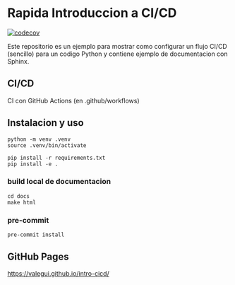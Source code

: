 # Rapida Introduccion a CI/CD

[![codecov](https://codecov.io/gh/valegui/intro-cicd/branch/main/graph/badge.svg?token=5I2LL0ZHW7)](https://codecov.io/gh/valegui/intro-cicd)

Este repositorio es un ejemplo para mostrar como configurar un flujo CI/CD (sencillo) para un codigo Python y contiene ejemplo de documentacion con Sphinx.

## CI/CD

CI con GitHub Actions (en .github/workflows)

## Instalacion y uso 

```
python -m venv .venv
source .venv/bin/activate

pip install -r requirements.txt
pip install -e .
```

### build local de documentacion

```
cd docs
make html
```

### pre-commit
```
pre-commit install
```

## GitHub Pages

https://valegui.github.io/intro-cicd/